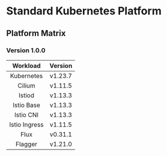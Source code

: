 # Standard Kubernetes Platform

## Platform Matrix

### Version 1.0.0

| Workload | Version |
|:--------:|:--------:|
| Kubernetes | v1.23.7 | 
| Cilium   | v1.11.5 | 
| Istiod   | v1.13.3 | 
| Istio Base   | v1.13.3 | 
| Istio CNI   | v1.13.3 | 
| Istio Ingress   | v1.11.5 | 
| Flux     | v0.31.1 | 
| Flagger     | v1.21.0 | 